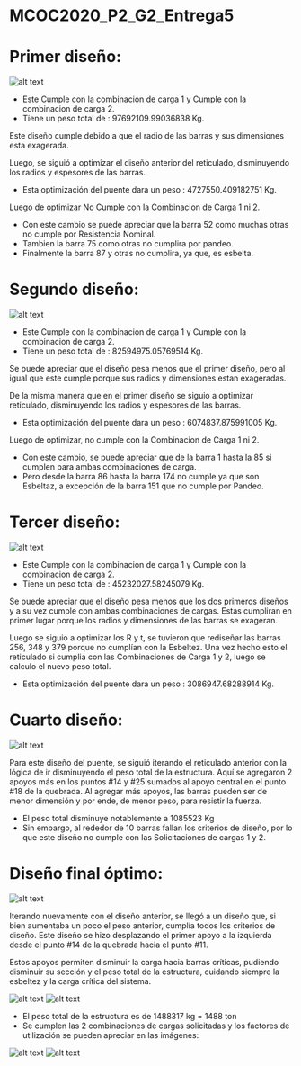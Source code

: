 # MCOC2020_P2_G2_Entrega5
 
# Primer diseño:

![alt text](https://github.com/jmbarriga1/MCOC2020_P2_G2_Entrega5/blob/main/Disen%CC%83o_v04.png?raw=true)

* Este Cumple con la combinacion de carga 1 y Cumple con la combinacion de carga 2.
* Tiene un peso total de : 97692109.99036838 Kg.

Este diseño cumple debido a que el radio de las barras y sus dimensiones esta exagerada.

Luego, se siguió a optimizar el diseño anterior del reticulado, disminuyendo los radios y espesores de las barras.

* Esta optimización del puente dara un peso : 4727550.409182751 Kg.

Luego de optimizar No Cumple con la Combinacion de Carga 1 ni 2.

* Con este cambio se puede apreciar que la barra 52 como muchas otras no cumple por Resistencia Nominal.
* Tambien la barra 75 como otras no cumplira por pandeo.
* Finalmente la barra 87 y otras no cumplira, ya que, es esbelta.

# Segundo diseño:

![alt text](https://github.com/jmbarriga1/MCOC2020_P2_G2_Entrega5/blob/main/Disen%CC%83o_v02.png?raw=true)

* Este Cumple con la combinacion de carga 1 y Cumple con la combinacion de carga 2.
* Tiene un peso total de :  82594975.05769514 Kg.

Se puede apreciar que el diseño pesa menos que el primer diseño, pero al igual que este cumple porque sus radios y dimensiones estan exageradas.

De la misma manera que en el primer diseño se siguio a optimizar reticulado, disminuyendo los radios y espesores de las barras.

* Esta optimización del puente dara un peso : 6074837.875991005 Kg.

Luego de optimizar, no cumple con la Combinacion de Carga 1 ni 2.

* Con este cambio, se puede apreciar que de la barra 1 hasta la 85 si cumplen para ambas combinaciones de carga. 
* Pero desde la barra 86 hasta la barra 174 no cumple ya que son Esbeltaz, a excepción de la barra 151 que no cumple por Pandeo.

# Tercer diseño:

![alt text](https://github.com/jmbarriga1/MCOC2020_P2_G2_Entrega5/blob/main/Disen%CC%83o_v00.png?raw=true)

* Este Cumple con la combinacion de carga 1 y Cumple con la combinacion de carga 2.
* Tiene un peso total de :  45232027.58245079 Kg.

Se puede apreciar que el diseño pesa menos que los dos primeros diseños y a su vez cumple con ambas combinaciones de cargas. Estas cumpliran en primer lugar porque los radios y dimensiones de las barras se exageran.

Luego se siguio a optimizar los R y t, se tuvieron que rediseñar las barras 256, 348 y 379 porque no cumplían con la Esbeltez. Una vez hecho esto el reticulado si cumplia con las Combinaciones de Carga 1 y 2, luego se calculo el nuevo peso total.

* Esta optimización del puente dara un peso : 3086947.68288914 Kg.

# Cuarto diseño:

![alt text](https://github.com/jmbarriga1/MCOC2020_P2_G2_Entrega5/blob/main/)

Para este diseño del puente, se siguió iterando el reticulado anterior con la lógica de ir disminuyendo el peso total de la estructura. Aquí se agregaron 2 apoyos más en los puntos #14 y #25 sumados al apoyo central en el punto #18 de la quebrada. Al agregar más apoyos, las barras pueden ser de menor dimensión y por ende, de menor peso, para resistir la fuerza. 

* El peso total disminuye notablemente a 1085523 Kg
* Sin embargo, al rededor de 10 barras fallan los criterios de diseño, por lo que este diseño no cumple con las Solicitaciones de cargas 1 y 2.

# Diseño final óptimo:

![alt text](https://github.com/raimolid/MCOC2020_P2_G2_Entrega5/blob/main/v08_diseno)

Iterando nuevamente con el diseño anterior, se llegó a un diseño que, si bien aumentaba un poco el peso anterior, cumplía todos los criterios de diseño. Este diseño se hizo desplazando el primer apoyo a la izquierda desde el punto #14 de la quebrada hacia el punto #11.

Estos apoyos permiten disminuir la carga hacia barras críticas, pudiendo disminuir su sección y el peso total de la estructura, cuidando siempre la esbeltez y la carga crítica del sistema.

![alt text](https://github.com/raimolid/MCOC2020_P2_G2_Entrega5/blob/main/v08_tensiones1)
![alt text](https://github.com/raimolid/MCOC2020_P2_G2_Entrega5/blob/main/v08_tensiones2)

* El peso total de la estructura es de 1488317 kg = 1488 ton 
* Se cumplen las 2 combinaciones de cargas solicitadas y los factores de utilización se pueden apreciar en las imágenes:

![alt text](https://github.com/raimolid/MCOC2020_P2_G2_Entrega5/blob/main/v08_FU1)
![alt text](https://github.com/raimolid/MCOC2020_P2_G2_Entrega5/blob/main/v08_FU2)

